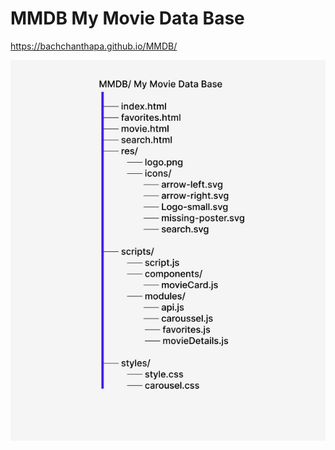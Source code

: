 # MMDB My Movie Data Base
https://bachchanthapa.github.io/MMDB/

![MMDB Tree](https://raw.githubusercontent.com/BachchanThapa/MMDB/main/MMDB-Tree.jpg)



